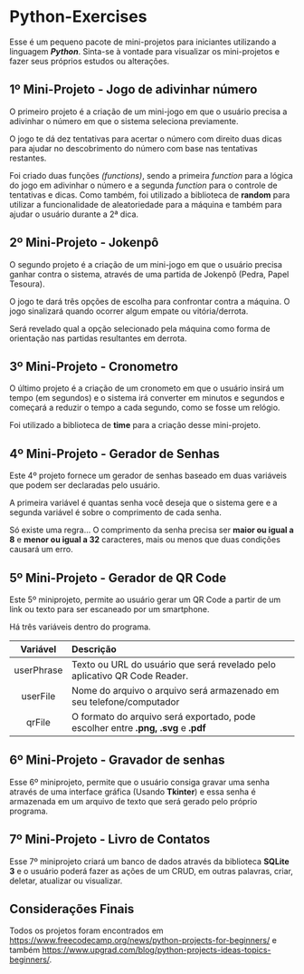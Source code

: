 # Python-Exercises

Esse é um pequeno pacote de mini-projetos para iniciantes utilizando a linguagem ***Python***.
Sinta-se à vontade para visualizar os mini-projetos e fazer seus próprios estudos ou alterações.

## 1º Mini-Projeto - Jogo de adivinhar número

O primeiro projeto é a criação de um mini-jogo em que o usuário precisa a adivinhar o número em que o sistema seleciona previamente.

O jogo te dá dez tentativas para acertar o número com direito duas dicas para ajudar no descobrimento do número com base nas tentativas restantes.

Foi criado duas funções *(functions)*, sendo a primeira *function* para a lógica do jogo em adivinhar o número e a segunda *function* para o controle de tentativas e dicas. Como também, foi utilizado a biblioteca de **random** para utilizar a funcionalidade de aleatoriedade para a máquina e também para ajudar o usuário durante a 2ª dica.

## 2º Mini-Projeto - Jokenpô

O segundo projeto é a criação de um mini-jogo em que o usuário precisa ganhar contra o sistema, através de uma partida de Jokenpô (Pedra, Papel Tesoura).

O jogo te dará três opções de escolha para confrontar contra a máquina. O jogo sinalizará quando ocorrer algum empate ou vitória/derrota.

Será revelado qual a opção selecionado pela máquina como forma de orientação nas partidas resultantes em derrota.


## 3º Mini-Projeto - Cronometro

O último projeto é a criação de um cronometo em que o usuário insirá um tempo (em segundos) e o sistema irá converter em minutos e segundos e começará a reduzir o tempo a cada segundo, como se fosse um relógio.

Foi utilizado a biblioteca de **time** para a criação desse mini-projeto.

## 4º Mini-Projeto - Gerador de Senhas
Este 4º projeto fornece um gerador de senhas baseado em duas variáveis que podem ser declaradas pelo usuário.

A primeira variável é quantas senha você deseja que o sistema gere e a segunda variável é sobre o comprimento de cada senha.

Só existe uma regra... O comprimento da senha precisa ser **maior ou igual a 8** e **menor ou igual a 32** caracteres, mais ou menos que duas condições causará um erro.

## 5º Mini-Projeto - Gerador de QR Code

Este 5º miniprojeto, permite ao usuário gerar um QR Code a partir de um link ou texto para ser escaneado por um smartphone.

Há três variáveis dentro do programa.

| Variável | Descrição |
| :------: | :---------- |
| userPhrase | Texto ou URL do usuário que será revelado pelo aplicativo QR Code Reader. |
| userFile  | Nome do arquivo o arquivo será armazenado em seu telefone/computador |
| qrFile | O formato do arquivo será exportado, pode escolher entre **.png, .svg** e **.pdf** |

## 6º Mini-Projeto - Gravador de senhas

Esse 6º miniprojeto, permite que o usuário consiga gravar uma senha através de uma interface gráfica (Usando **Tkinter**) e essa senha é armazenada em um arquivo de texto que será gerado pelo próprio programa.

## 7º Mini-Projeto - Livro de Contatos

Esse 7º miniprojeto criará um banco de dados através da biblioteca **SQLite 3** e o usuário poderá fazer as ações de um CRUD, em outras palavras, criar, deletar, atualizar ou visualizar.

## Considerações Finais
Todos os projetos foram encontrados em https://www.freecodecamp.org/news/python-projects-for-beginners/ e também https://www.upgrad.com/blog/python-projects-ideas-topics-beginners/.
